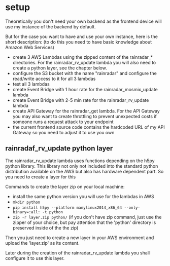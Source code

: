 # setup
Theoretically you don't need your own backend as the frontend device will use my instance of the backend by default.

But for the case you want to have and use your own instance, here is the short description:
(to do this you need to have basic knowledge about Amazon Web Services)

- create 3 AWS Lambdas using the zipped content of the rainradar_* directories. For the rainradar_rv_update lambda you will also need to create a python layer, see the chapter below.
- configure the S3 bucket with the name "rainradar" and configure the read/write access to it for all 3 lambdas
- test all 3 lambdas
- create Event Bridge with 1 hour rate for the rainradar_mosmix_update lambda
- create Event Bridge with 2-5 min rate for the rainradar_rv_update lambda
- create API Gateway for the rainradar_get lambda. For the API Gateway you may also want to create throttling to prevent unexpected costs if someone runs a request attack to your endpoint
- the current frontend source code contains the hardcoded URL of my API Gateway so you need to adjust it to use you own

## rainradaf_rv_update python layer
The rainradar_rv_update lambda uses functions depending on the h5py python library. 
This library not only not included into the standard python distribution available on the AWS but also has hardware dependent part. So you need to create a layer for this

Commands to create the layer zip on your local machine:
- install the same python version you will use for the lambdas in AWS
- `mkdir python`
- `pip install h5py --platform manylinux2014_x86_64 --only-binary=:all: -t python`
- `zip -r layer.zip python/` (if you don't have zip command, just use the zipper of your choice, but pay attention that the 'python' directory is preserved inside of the the zip)

Then you just need to create a new layer in your AWS environment and upload the 'layer.zip' as its content.

Later during the creation of the rainradar_rv_update lambda you shall configure it to use this layer.


